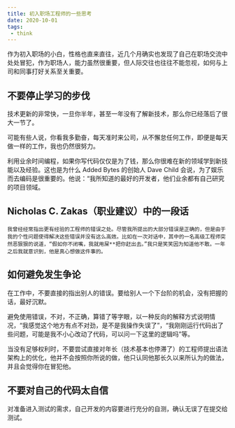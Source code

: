 ```yaml
---
title: 初入职场工程师的一些思考
date: 2020-10-01
tags:
 - think
---
```


作为初入职场的小白，性格也直来直往，近几个月确实也发现了自己在职场交流中处处冒犯，作为职场人，能力虽然很重要，但人际交往也往往不能忽视，如何与上司和同事打好关系至关重要。

<!-- more -->

## 不要停止学习的步伐

技术更新的非常快，一旦你半年，甚至一年没有了解新技术，那么你已经落后了很大一节了。

可能有些人说，你看我多勤奋，每天准时来公司，从不懈怠任何工作，即便是每天做一样的工作，我也仍然很努力。

利用业余时间编程，如果你写代码仅仅是为了钱，那么你很难在新的领域学到新技能以及经验。这也是为什么 Added Bytes 的创始人 Dave Child 会说，为了娱乐而去编码是很重要的。他说：“我所知道的最好的开发者，他们业余都有自己研究的项目领域。

## Nicholas C. Zakas（职业建议）中的一段话

`我曾经经常指出更有经验的工程师的错误之处。尽管我所提出的大部分错误是正确的，但是由于我的个性问题使得解决这些错误并没有这么高效。比如在一次对话中，其中的一名高级工程师突然恶狠狠的说道，“假如你不闭嘴，我就用屎**把你赶出去。”我只是笑笑因为知道他不敢。一年之后我就意识到，他是真心想做这件事的。`

## 如何避免发生争论

在工作中，不要直接的指出别人的错误。要给别人一个下台阶的机会，没有把握的话，最好沉默。

避免使用错误，不对，不正确，算错了等字眼，以一种反向的解释方式说明情况，“我感觉这个地方有点不对劲，是不是我操作失误了”，“我刚刚运行代码出了些问题，可能是我不小心改动了代码，可以问一下这里的逻辑吗”等。

当没有足够权利时，不要尝试直接对年长（技术基本也停滞了）的工程师提出语法架构上的优化，他并不会按照你所说的做，他只认同他那长久以来所认为的做法，并且会觉得你在冒犯他。

## 不要对自己的代码太自信

对准备进入测试的需求，自己开发的内容要进行充分的自测，确认无误了在提交给测试。